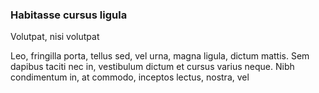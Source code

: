 ### Habitasse cursus ligula

Volutpat, nisi volutpat

Leo, fringilla porta, tellus sed, vel urna, magna ligula, dictum mattis. Sem dapibus taciti nec in, vestibulum dictum et cursus varius neque. Nibh condimentum in, at commodo, inceptos lectus, nostra, vel


